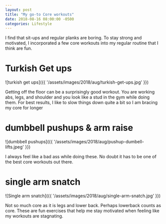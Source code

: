 ```yaml
---
layout: post
title: "My go-to Core workouts"
date: 2018-08-16 08:00:00 -0500
categories: Lifestyle
---
```


I find that sit-ups and regular planks are boring. 
To stay strong and motivated, I incorporated a few core workouts into my regular routine that I think are fun.

# Turkish Get ups

![turkish get ups]({{ '/assets/images/2018/aug/turkish-get-ups.jpg' }})


Getting off the floor can be a surprisingly good workout. 
You are working abs, legs, and shoulder and you look like a stud in the gym while doing them.
For best results, I like to slow things down quite a bit so I am bracing my core for longer

# dumbbell pushups & arm raise

![dumbbell pushups]({{ '/assets/images/2018/aug/pushup-dumbell-lifts.jpeg' }})

I always feel like a bad ass while doing these. 
No doubt it has to be one of the best core workouts out there.


# single arm snatch

![Single arm snatch]({{ '/assets/images/2018/aug/single-arm-snatch.jpg' }})

Not so much core as it is legs and lower back. Perhaps lowerback counts as core.
These are fun exercises that help me stay motivated when feeling like my workouts are stagnating.